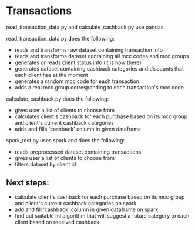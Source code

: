 # Transactions

read_transaction_data.py and calculate_cashback.py use pandas.

read_transaction_data.py does the following:

* reads and transforms raw dataset containing transaction info
* reads and transforms dataset containing all mcc codes and mcc groups
* generates or reads client status info (it is now there)
* generates dataset containing cashback categories and discounts that each client has at the moment
* generates a random mcc code for each transaction
* adds a real mcc group corresponding to each transaction's mcc code

calculate_cashback.py does the following:

* gives user a list of clients to choose from
* calculates client's cashback for each purchase based on its mcc group and client's current cashback categories
* adds and fills 'cashback' column in given dataframe

spark_test.py uses spark and does the following:

* reads preprocessed dataset containing transactions
* gives user a list of clients to choose from
* filters dataset by client id

## Next steps:

* calculate client's cashback for each purchase based on its mcc group and client's current cashback categories on spark
* add and fill 'cashback' column in given dataframe on spark
* find out suitable ml algorithm that will suggest a future category to each client based on received cashback
